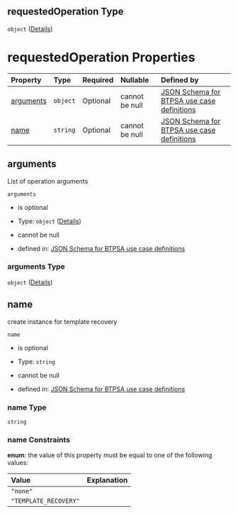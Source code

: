 ## requestedOperation Type

`object` ([Details](btpsa-usecase-properties-services-items-allof-1-then-allof-40-then-allof-2-then-properties-parameters-properties-data-properties-requestedoperation.md))

# requestedOperation Properties

| Property                | Type     | Required | Nullable       | Defined by                                                                                                                                                                                                                                                                                                                                                                                        |
| :---------------------- | :------- | :------- | :------------- | :------------------------------------------------------------------------------------------------------------------------------------------------------------------------------------------------------------------------------------------------------------------------------------------------------------------------------------------------------------------------------------------------ |
| [arguments](#arguments) | `object` | Optional | cannot be null | [JSON Schema for BTPSA use case definitions](btpsa-usecase-properties-services-items-allof-1-then-allof-40-then-allof-2-then-properties-parameters-properties-data-properties-requestedoperation-properties-arguments.md "undefined#/properties/services/items/allOf/1/then/allOf/40/then/allOf/2/then/properties/parameters/properties/data/properties/requestedOperation/properties/arguments") |
| [name](#name)           | `string` | Optional | cannot be null | [JSON Schema for BTPSA use case definitions](btpsa-usecase-properties-services-items-allof-1-then-allof-40-then-allof-2-then-properties-parameters-properties-data-properties-requestedoperation-properties-name.md "undefined#/properties/services/items/allOf/1/then/allOf/40/then/allOf/2/then/properties/parameters/properties/data/properties/requestedOperation/properties/name")           |

## arguments

List of operation arguments

`arguments`

*   is optional

*   Type: `object` ([Details](btpsa-usecase-properties-services-items-allof-1-then-allof-40-then-allof-2-then-properties-parameters-properties-data-properties-requestedoperation-properties-arguments.md))

*   cannot be null

*   defined in: [JSON Schema for BTPSA use case definitions](btpsa-usecase-properties-services-items-allof-1-then-allof-40-then-allof-2-then-properties-parameters-properties-data-properties-requestedoperation-properties-arguments.md "undefined#/properties/services/items/allOf/1/then/allOf/40/then/allOf/2/then/properties/parameters/properties/data/properties/requestedOperation/properties/arguments")

### arguments Type

`object` ([Details](btpsa-usecase-properties-services-items-allof-1-then-allof-40-then-allof-2-then-properties-parameters-properties-data-properties-requestedoperation-properties-arguments.md))

## name

create instance for template recovery

`name`

*   is optional

*   Type: `string`

*   cannot be null

*   defined in: [JSON Schema for BTPSA use case definitions](btpsa-usecase-properties-services-items-allof-1-then-allof-40-then-allof-2-then-properties-parameters-properties-data-properties-requestedoperation-properties-name.md "undefined#/properties/services/items/allOf/1/then/allOf/40/then/allOf/2/then/properties/parameters/properties/data/properties/requestedOperation/properties/name")

### name Type

`string`

### name Constraints

**enum**: the value of this property must be equal to one of the following values:

| Value                 | Explanation |
| :-------------------- | :---------- |
| `"none"`              |             |
| `"TEMPLATE_RECOVERY"` |             |
